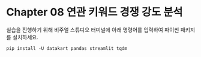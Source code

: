 # Chapter 08 연관 키워드 경쟁 강도 분석

실습을 진행하기 위해 비주얼 스튜디오 터미널에 아래 명령어를 입력하여 파이썬 패키지를 설치하세요.

```shell
pip install -U datakart pandas streamlit tqdm
```